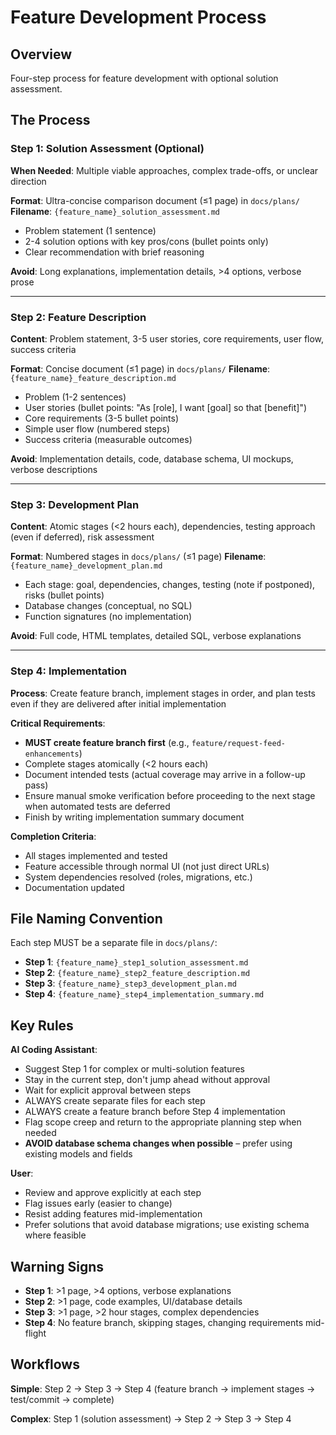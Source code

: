 # Feature Development Process

## Overview
Four-step process for feature development with optional solution assessment.

## The Process

### Step 1: Solution Assessment (Optional)
**When Needed**: Multiple viable approaches, complex trade-offs, or unclear direction

**Format**: Ultra-concise comparison document (≤1 page) in `docs/plans/`
**Filename**: `{feature_name}_solution_assessment.md`
- Problem statement (1 sentence)
- 2-4 solution options with key pros/cons (bullet points only)
- Clear recommendation with brief reasoning

**Avoid**: Long explanations, implementation details, >4 options, verbose prose

---

### Step 2: Feature Description
**Content**: Problem statement, 3-5 user stories, core requirements, user flow, success criteria

**Format**: Concise document (≤1 page) in `docs/plans/`
**Filename**: `{feature_name}_feature_description.md`
- Problem (1-2 sentences)
- User stories (bullet points: "As [role], I want [goal] so that [benefit]")
- Core requirements (3-5 bullet points)
- Simple user flow (numbered steps)
- Success criteria (measurable outcomes)

**Avoid**: Implementation details, code, database schema, UI mockups, verbose descriptions

---

### Step 3: Development Plan
**Content**: Atomic stages (<2 hours each), dependencies, testing approach (even if deferred), risk assessment

**Format**: Numbered stages in `docs/plans/` (≤1 page)
**Filename**: `{feature_name}_development_plan.md`
- Each stage: goal, dependencies, changes, testing (note if postponed), risks (bullet points)
- Database changes (conceptual, no SQL)
- Function signatures (no implementation)

**Avoid**: Full code, HTML templates, detailed SQL, verbose explanations

---

### Step 4: Implementation
**Process**: Create feature branch, implement stages in order, and plan tests even if they are delivered after initial implementation

**Critical Requirements**:
- **MUST create feature branch first** (e.g., `feature/request-feed-enhancements`)
- Complete stages atomically (<2 hours each)
- Document intended tests (actual coverage may arrive in a follow-up pass)
- Ensure manual smoke verification before proceeding to the next stage when automated tests are deferred
- Finish by writing implementation summary document

**Completion Criteria**:
- All stages implemented and tested
- Feature accessible through normal UI (not just direct URLs)
- System dependencies resolved (roles, migrations, etc.)
- Documentation updated

## File Naming Convention
Each step MUST be a separate file in `docs/plans/`:
- **Step 1**: `{feature_name}_step1_solution_assessment.md`
- **Step 2**: `{feature_name}_step2_feature_description.md`
- **Step 3**: `{feature_name}_step3_development_plan.md`
- **Step 4**: `{feature_name}_step4_implementation_summary.md`

## Key Rules

**AI Coding Assistant**:
- Suggest Step 1 for complex or multi-solution features
- Stay in the current step, don't jump ahead without approval
- Wait for explicit approval between steps
- ALWAYS create separate files for each step
- ALWAYS create a feature branch before Step 4 implementation
- Flag scope creep and return to the appropriate planning step when needed
- **AVOID database schema changes when possible** – prefer using existing models and fields

**User**:
- Review and approve explicitly at each step
- Flag issues early (easier to change)
- Resist adding features mid-implementation
- Prefer solutions that avoid database migrations; use existing schema where feasible

## Warning Signs
- **Step 1**: >1 page, >4 options, verbose explanations
- **Step 2**: >1 page, code examples, UI/database details
- **Step 3**: >1 page, >2 hour stages, complex dependencies
- **Step 4**: No feature branch, skipping stages, changing requirements mid-flight

## Workflows

**Simple**: Step 2 → Step 3 → Step 4 (feature branch → implement stages → test/commit → complete)

**Complex**: Step 1 (solution assessment) → Step 2 → Step 3 → Step 4
